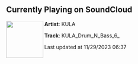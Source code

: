 ## Currently Playing on SoundCloud

[<img align="left" width="100" src="https://i1.sndcdn.com/artworks-joWieB2sy3NCPUI0-3Lc8zg-t500x500.jpg">](https://soundcloud.com/kula_1/kula_drum_n_bass_6-1)

**Artist**: KULA 

**Track**: KULA_Drum_N_Bass_6_

Last updated at 11/29/2023 06:37
